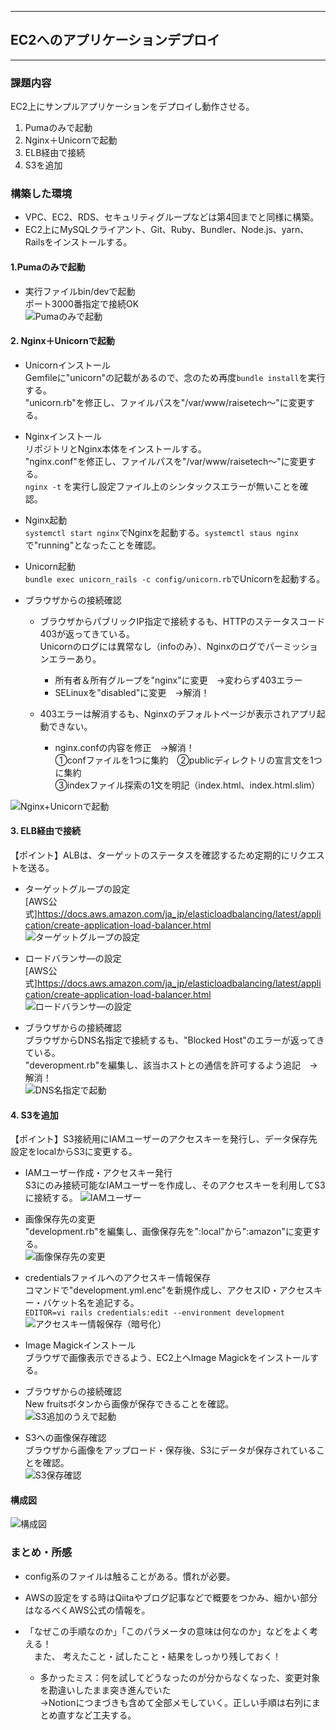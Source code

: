 ------------------------------------------------------------------------------------------------------------------
## EC2へのアプリケーションデプロイ
------------------------------------------------------------------------------------------------------------------

### 課題内容
EC2上にサンプルアプリケーションをデプロイし動作させる。
1. Pumaのみで起動
2. Nginx＋Unicornで起動
3. ELB経由で接続
4. S3を追加

### 構築した環境
- VPC、EC2、RDS、セキュリティグループなどは第4回までと同様に構築。
- EC2上にMySQLクライアント、Git、Ruby、Bundler、Node.js、yarn、Railsをインストールする。

#### 1.Pumaのみで起動<br>
- 実行ファイルbin/devで起動<br>
ポート3000番指定で接続OK<br>
![Pumaのみで起動](images/lecture05/puma_result.PNG)

#### 2.  Nginx＋Unicornで起動
- Unicornインストール<br>
Gemfileに"unicorn"の記載があるので、念のため再度`bundle install`を実行する。<br>
"unicorn.rb"を修正し、ファイルパスを"/var/www/raisetech～"に変更する。

- Nginxインストール<br>
リポジトリとNginx本体をインストールする。<br>"nginx.conf"を修正し、ファイルパスを"/var/www/raisetech～"に変更する。<br>
`nginx -t` を実行し設定ファイル上のシンタックスエラーが無いことを確認。

- Nginx起動<br>
`systemctl start nginx`でNginxを起動する。`systemctl staus nginx`で"running"となったことを確認。

- Unicorn起動<br>
`bundle exec unicorn_rails -c config/unicorn.rb`でUnicornを起動する。

- ブラウザからの接続確認<br>
  - ブラウザからパブリックIP指定で接続するも、HTTPのステータスコード403が返ってきている。<br>
Unicornのログには異常なし（infoのみ）、Nginxのログでパーミッションエラーあり。
    - 所有者＆所有グループを"nginx"に変更　→変わらず403エラー
    - SELinuxを"disabled"に変更　→解消！

  - 403エラーは解消するも、Nginxのデフォルトページが表示されアプリ起動できない。
    - nginx.confの内容を修正　→解消！<br>
     ①confファイルを1つに集約　②publicディレクトリの宣言文を1つに集約<br>
     ③indexファイル探索の1文を明記（index.html、index.html.slim）

![Nginx+Unicornで起動](images/lecture05/unicorn-nginx_result.PNG)

#### 3. ELB経由で接続

【ポイント】ALBは、ターゲットのステータスを確認するため定期的にリクエストを送る。

- ターゲットグループの設定<br>
[AWS公式]https://docs.aws.amazon.com/ja_jp/elasticloadbalancing/latest/application/create-application-load-balancer.html<br>
![ターゲットグループの設定](images/lecture05/alb_targetgroup.PNG)

- ロードバランサ―の設定<br>
[AWS公式]https://docs.aws.amazon.com/ja_jp/elasticloadbalancing/latest/application/create-application-load-balancer.html<br>
![ロードバランサ―の設定](images/lecture05/alb_loadbalancer.PNG)

- ブラウザからの接続確認<br>
ブラウザからDNS名指定で接続するも、"Blocked Host"のエラーが返ってきている。<br>
"deveropment.rb"を編集し、該当ホストとの通信を許可するよう追記　→解消！<br>
![DNS名指定で起動](images/lecture05/alb_result.PNG)

#### 4. S3を追加

【ポイント】S3接続用にIAMユーザーのアクセスキーを発行し、データ保存先設定をlocalからS3に変更する。

- IAMユーザー作成・アクセスキー発行<br>
S3にのみ接続可能なIAMユーザーを作成し、そのアクセスキーを利用してS3に接続する。
![IAMユーザー](images/lecture05/iam_accesskey_policy.PNG)

- 画像保存先の変更<br>
"development.rb"を編集し、画像保存先を":local"から":amazon"に変更する。<br>
![画像保存先の変更](images/lecture05/developmentrb_change.PNG)

- credentialsファイルへのアクセスキー情報保存<br>
コマンドで"development.yml.enc"を新規作成し、アクセスID・アクセスキー・バケット名を追記する。<br>
`EDITOR=vi rails credentials:edit --environment development`<br>
![アクセスキー情報保存（暗号化）](images/lecture05/developmentymlenc_add.PNG)

- Image Magickインストール<br>
ブラウザで画像表示できるよう、EC2上へImage Magickをインストールする。

- ブラウザからの接続確認<br>
New fruitsボタンから画像が保存できることを確認。<br>
![S3追加のうえで起動](images/lecture05/S3_add_result.PNG)<br>

- S3への画像保存確認<br>
ブラウザから画像をアップロード・保存後、S3にデータが保存されていることを確認。<br>
![S3保存確認](images/lecture05/S3_saved.PNG)

#### 構成図
![構成図](images/lecture05/lecture05.png)

### まとめ・所感
- config系のファイルは触ることがある。慣れが必要。
- AWSの設定をする時はQiitaやブログ記事などで概要をつかみ、細かい部分はなるべくAWS公式の情報を。

- 「なぜこの手順なのか」「このパラメータの意味は何なのか」などをよく考える！<br>
　また、 考えたこと・試したこと・結果をしっかり残しておく！<br>
  - 多かったミス：何を試してどうなったのが分からなくなった、変更対象を勘違いしたまま突き進んでいた<br>
→Notionにつまづきも含めて全部メモしていく。正しい手順は右列にまとめ直すなど工夫する。